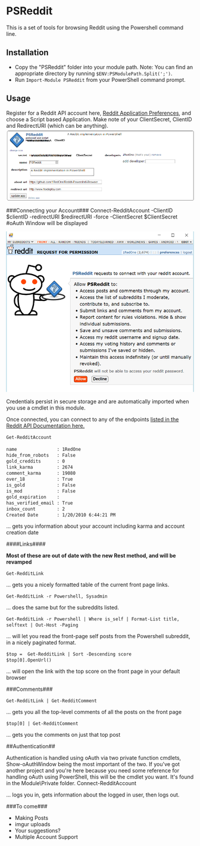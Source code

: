 PSReddit
===========
This is a set of tools for browsing Reddit using the Powershell command line. 

Installation
------------
 * Copy the "PSReddit" folder into your module path. Note: You can find an
appropriate directory by running `$ENV:PSModulePath.Split(';')`.
 * Run `Import-Module PSReddit` from your PowerShell command prompt.

 Usage
 -----
 
 Register for a Reddit API account here, [Reddit Application Preferences](https://www.reddit.com/prefs/apps), and choose a Script based Application.  Make note of your ClientSecret, ClientID and RedirectURI (which can be anything).
 ![Copy these values](https://github.com/1RedOne/PSReddit/blob/master/img/API.png)
 
###Connecting your Account###
    Connect-RedditAccount -ClientID $clientID -redirectURI $redirectURI -force -ClientSecret $ClientSecret
    #oAuth Window will be displayed 
 
![approve oAuth and away you go!](https://github.com/1RedOne/PSReddit/blob/master/img/Approve.png)
 
 Credentials persist in secure storage and are automatically imported when you use a cmdlet in this module.
 
 Once connected, you can connect to any of the endpoints [listed in the Reddit API Documentation here.](https://www.reddit.com/dev/api)
 
    Get-RedditAccount
   
    name               : 1RedOne
    hide_from_robots   : False
    gold_creddits      : 0
    link_karma         : 2674
    comment_karma      : 19080
    over_18            : True
    is_gold            : False
    is_mod             : False
    gold_expiration    : 
    has_verified_email : True
    inbox_count        : 2
    Created Date       : 1/20/2010 6:44:21 PM

... gets you information about your account including karma and account creation date

####Links####

**Most of these are out of date with the new Rest method, and will be revamped**

    Get-RedditLink

... gets you a nicely formatted table of the current front page links.

    Get-RedditLink -r Powershell, Sysadmin

... does the same but for the subreddits listed.

    Get-RedditLink -r Powershell | Where is_self | Format-List title, selftext | Out-Host -Paging

... will let you read the front-page self posts from the Powershell subreddit,
in a nicely paginated format.

    $top =  Get-RedditLink | Sort -Descending score 
    $top[0].OpenUrl()

... will open the link with the top score on the front page in your default
browser

###Comments###

    Get-RedditLink | Get-RedditComment

... gets you all the top-level comments of all the posts on the front page

    $top[0] | Get-RedditComment

... gets you the comments on just that top post

##Authentication##

Authentication is handled using oAuth via two private function cmdlets, Show-oAuthWindow being the most important of the two.  If you've got another project and you're here because you need some reference for handling oAuth using PowerShell, this will be the cmdlet you want.  It's found in the Module\Private folder.
    Connect-RedditAccount
 
... logs you in, gets information about the logged in user, then logs out.

###To come###

* Making Posts
* imgur uploads
* Your suggestions?
* Multiple Account Support
